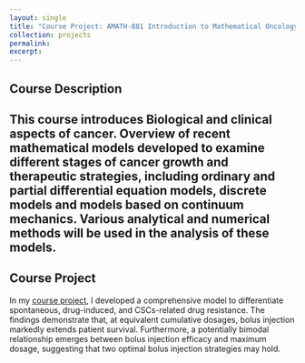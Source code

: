 ```yaml
---
layout: single
title: "Course Project: AMATH-881 Introduction to Mathematical Oncology "
collection: projects
permalink: 
excerpt: 
---
```


## Course Description
This course introduces Biological and clinical aspects of cancer. Overview of recent mathematical models developed to examine different stages of cancer growth and therapeutic strategies, including ordinary and partial differential equation models, discrete models and models based on continuum mechanics. Various analytical and numerical methods will be used in the analysis of these models.
---

## Course Project
In my [course project](https://www.biorxiv.org/content/10.1101/2024.05.04.592529v1), I developed a comprehensive model to differentiate spontaneous, drug-induced, and CSCs-related drug resistance. The findings demonstrate that, at equivalent cumulative dosages, bolus injection markedly extends patient survival. Furthermore, a potentially bimodal relationship emerges between bolus injection efficacy and maximum dosage, suggesting that two optimal bolus injection strategies may hold.